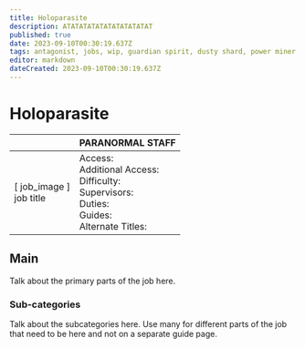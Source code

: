 ```yaml
---
title: Holoparasite
description: ATATATATATATATATATATAT
published: true
date: 2023-09-10T00:30:19.637Z
tags: antagonist, jobs, wip, guardian spirit, dusty shard, power miner
editor: markdown
dateCreated: 2023-09-10T00:30:19.637Z
---
```


# Holoparasite

|                             | PARANORMAL STAFF                                                                                   |
|-----------------------------|----------------------------------------------------------------------------------------------|
| \[ job_image ]<br>job title | Access:<br>Additional Access:<br>Difficulty:<br>Supervisors:<br>Duties:<br>Guides:<br>Alternate Titles: |

## Main 
Talk about the primary parts of the job here.


### Sub-categories
Talk about the subcategories here. Use many for different parts of the job that need to be here and not on a separate guide page.